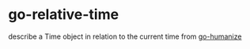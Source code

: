 # go-relative-time

describe a Time object in relation to the current time from [go-humanize](https://github.com/dustin/go-humanize)
